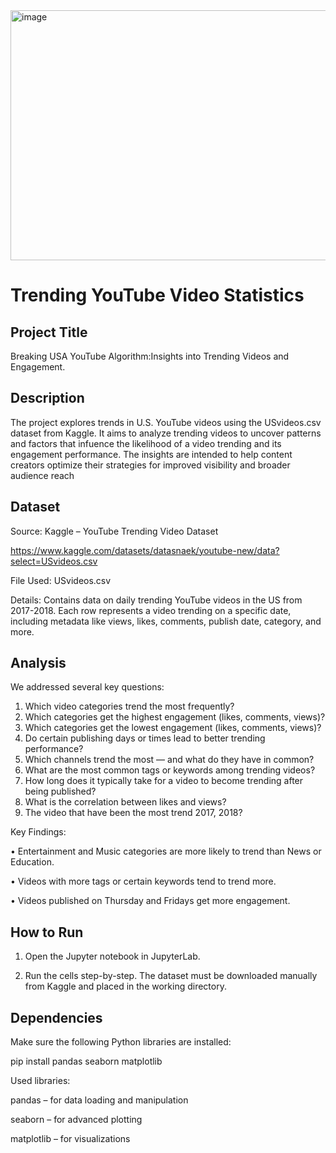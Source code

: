 <img width="600" height="400" alt="image" src="https://github.com/user-attachments/assets/486c25bf-9f45-477c-bc52-329b80340c05" />

# Trending YouTube Video Statistics 

## Project Title 

Breaking USA YouTube Algorithm:Insights into Trending Videos and Engagement.

## Description

The project explores trends in U.S. YouTube videos using the  USvideos.csv dataset from Kaggle.
It aims to analyze trending videos to uncover patterns and factors that infuence the likelihood of a video trending and its engagement performance. The insights are intended to help content creators optimize their strategies for improved visibility and broader audience reach



## Dataset

Source: Kaggle – YouTube Trending Video Dataset

https://www.kaggle.com/datasets/datasnaek/youtube-new/data?select=USvideos.csv

File Used: USvideos.csv

Details: Contains data on daily trending YouTube videos in the US from 2017-2018. Each row represents a video trending on a specific date, including metadata like views, likes, comments, publish date, category, and more.

## Analysis
We addressed several key questions:
1.	Which video categories trend the most frequently?
2.	Which categories get the highest engagement (likes, comments, views)?
3.	Which categories get the lowest engagement (likes, comments, views)?
4.	Do certain publishing days or times lead to better trending performance?
5.	Which channels trend the most — and what do they have in common?
6.	What are the most common tags or keywords among trending videos?
7.	How long does it typically take for a video to become trending after being published?
8.	What is the correlation between likes and views?
9.	The video that have been the most trend 2017, 2018?
    
Key Findings:

•	Entertainment and Music categories are more likely to trend than News or Education.

•	Videos with more tags or certain keywords tend to trend more.

•	Videos published on Thursday and Fridays get more engagement.

## How to Run


1. Open the Jupyter notebook in JupyterLab.

2. Run the cells step-by-step. The dataset must be downloaded manually
from Kaggle and placed in the working directory.

## Dependencies

Make sure the following Python libraries are installed:

pip install pandas seaborn matplotlib

Used libraries:

pandas – for data loading and manipulation

seaborn – for advanced plotting

matplotlib – for visualizations

